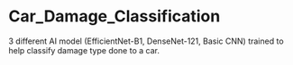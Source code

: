 # Car_Damage_Classification
3 different AI model (EfficientNet-B1, DenseNet-121, Basic CNN) trained to help classify damage type done to a car.
